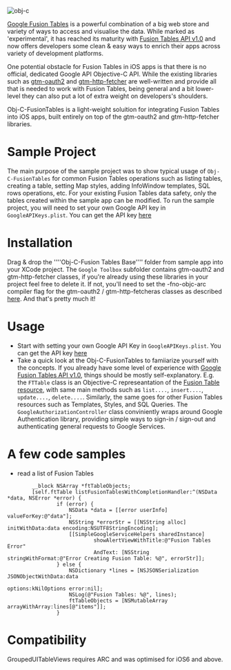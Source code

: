 ![obj-c](https://lh3.googleusercontent.com/--n6ytfyWEo8/UgX1o20eHjI/AAAAAAAAEPw/EufyyeKjl9E/w856-h523-no/u3.png)


[Google Fusion Tables](http://www.google.com/drive/apps.html#fusiontables) is a powerful combination of a big web store and variety of ways to access and visualise the data. While marked as 'experimental', it has reached its maturity with [Fusion Tables API v1.0](https://developers.google.com/fusiontables/) and now offers developers some clean & easy ways to enrich their apps across variety of development platforms. 

One potential obstacle for Fusion Tables in iOS apps is that there is no official, dedicated Google API Objective-C API. While the existing libraries such as [gtm-oauth2](https://code.google.com/p/gtm-oauth2/) and [gtm-http-fetcher](https://code.google.com/p/gtm-http-fetcher/) are well-written and provide all that is needed to work with Fusion Tables, being general and a bit lower-level they can also put a lot of extra weight on developers's shoulders.

Obj-C-FusionTables is a light-weight soluition for integrating Fusion Tables into iOS apps, built entirely on top of the gtm-oauth2 and gtm-http-fetcher libraries. 

# Sample Project
The main purpose of the sample project was to show typical usage of ````Obj-C-FusionTables```` for common Fusion Tables operations such as listing tables, creating a table, setting Map styles, adding InfoWindow templates, SQL rows operations, etc. For your existing Fusion Tables data safety, only the tables created within the sample app can be modified.
To run the sample project, you will need to set your own Google API key in ````GoogleAPIKeys.plist````. You can get the API key [here](https://developers.google.com/fusiontables/docs/v1/using#APIKey)

# Installation
Drag & drop the ''''Obj-C-Fusion Tables Base'''' folder from sample app into your XCode project. The ````Google Toolbox```` subfolder contains gtm-oauth2 and gtm-http-fetcher classes, if you're already using these libraries in your project feel free to delete it. If not, you'll need to set the -fno-objc-arc compiler flag for the gtm-oauth2 /  gtm-http-fetcheras classes as described [here](https://code.google.com/p/gtm-http-fetcher/wiki/GTMHTTPFetcherIntroduction#Adding_the_Fetcher_to_Your_Project).
And that's pretty much it!

# Usage
* Start with setting your own Google API Key in ````GoogleAPIKeys.plist````. You can get the API key [here](https://developers.google.com/fusiontables/docs/v1/using#APIKey)
* Take a quick look at the Obj-C-FusionTables to famiiarize yourself with the concepts. If you already have some level of experience with [Google Fusion Tables API v1.0](https://developers.google.com/fusiontables/docs/v1/reference/), things should be mostly self-explanatory. E.g. the ````FTTable```` class is an Objective-C represeantation of the [Fusion Table resource](https://developers.google.com/fusiontables/docs/v1/reference/#Table), with same main methods such as ````list....````, ````insert....````, ````update....````, ````delete....````. Similarly, the same goes for other Fusion Tables resources such as Templates, Styles, and SQL Queries. 
The ````GoogleAuthorizationController```` class conviniently wraps around Google Authentication library, providing simple ways to sign-in / sign-out and authenticating general requests to Google Services.

# A few code samples
* read a list of Fusion Tables

````
        __block NSArray *ftTableObjects;
        [self.ftTable listFusionTablesWithCompletionHandler:^(NSData *data, NSError *error) {
                if (error) {
                    NSData *data = [[error userInfo] valueForKey:@"data"];
                    NSString *errorStr = [[NSString alloc] initWithData:data encoding:NSUTF8StringEncoding];
                    [[SimpleGoogleServiceHelpers sharedInstance]
                            showAlertViewWithTitle:@"Fusion Tables Error"
                            AndText: [NSString stringWithFormat:@"Error Creating Fusion Table: %@", errorStr]];
                } else {
                    NSDictionary *lines = [NSJSONSerialization JSONObjectWithData:data
                                                                          options:kNilOptions error:nil];
                    NSLog(@"Fusion Tables: %@", lines);
                    ftTableObjects = [NSMutableArray arrayWithArray:lines[@"items"]];
                }
````

# Compatibility
GroupedUITableViews requires ARC and was optimised for iOS6 and above.
